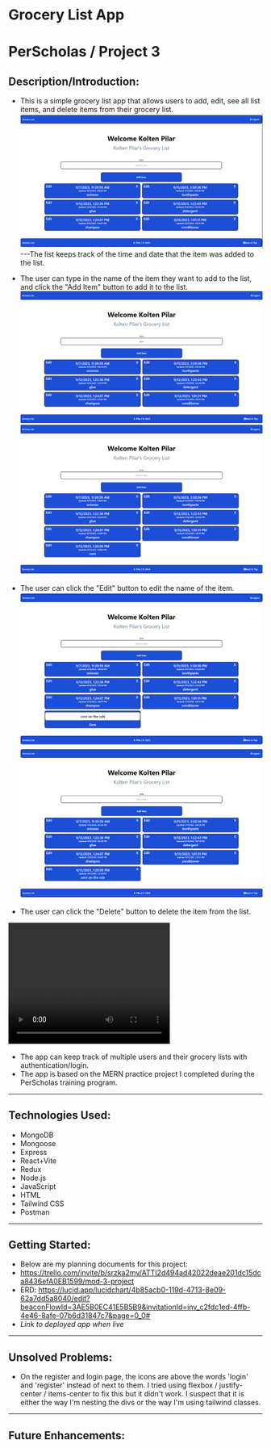 # Grocery List App
# PerScholas / Project 3
## Description/Introduction:
- This is a simple grocery list app that allows users to add, edit, see all list items, and delete items from their grocery list.
![Alt text](image.png) ---The list keeps track of the time and date that the item was added to the list.

- The user can type in the name of the item they want to add to the list, and click the "Add Item" button to add it to the list.
![Alt text](image-1.png)
![Alt text](image-2.png)

- The user can click the "Edit" button to edit the name of the item.
![Alt text](image-3.png)
![Alt text](image-4.png)

- The user can click the "Delete" button to delete the item from the list.

<video width='320' height='240' controls>
 <source src='C:\Users\kp\Desktop\SE_Curriculum\Module_3\Project-3\Grocery-App\Delete-demo.mp4' type='video/mp4'>
</video>
 
- The app can keep track of multiple users and their grocery lists with authentication/login.
- The app is based on the MERN practice project I completed during the PerScholas training program.

-----------------------------------------------------------------------------------------------------------------------------------------------------------------

## Technologies Used:
- MongoDB
- Mongoose
- Express
- React+Vite
- Redux
- Node.js
- JavaScript
- HTML
- Tailwind CSS
- Postman

-----------------------------------------------------------------------------------------------------------------------------------------------------------------

## Getting Started:
- Below are my planning documents for this project:
- https://trello.com/invite/b/srzka2mv/ATTI2d494ad42022deae201dc15dca8436efA0EB1599/mod-3-project
- ERD: https://lucid.app/lucidchart/4b85acb0-119d-4713-8e09-62a7dd5a8040/edit?beaconFlowId=3AE5B0EC41E5B5B9&invitationId=inv_c2fdc1ed-4ffb-4e46-8afe-07b6d31847c7&page=0_0#
- *Link to deployed app when live*

-----------------------------------------------------------------------------------------------------------------------------------------------------------------

## Unsolved Problems:
- On the register and login page, the icons are above the words 'login' and 'register' instead of next to them. I tried using flexbox / justify-center / items-center to fix this but it didn't work. I suspect that it is either the way I'm nesting the divs or the way I'm using tailwind classes.

-----------------------------------------------------------------------------------------------------------------------------------------------------------------

## Future Enhancements:
